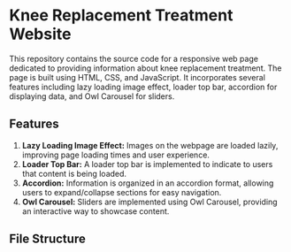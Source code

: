 # Knee Replacement Treatment Website

This repository contains the source code for a responsive web page dedicated to providing information about knee replacement treatment. The page is built using HTML, CSS, and JavaScript. It incorporates several features including lazy loading image effect, loader top bar, accordion for displaying data, and Owl Carousel for sliders.

## Features

1. **Lazy Loading Image Effect:** Images on the webpage are loaded lazily, improving page loading times and user experience.
2. **Loader Top Bar:** A loader top bar is implemented to indicate to users that content is being loaded.
3. **Accordion:** Information is organized in an accordion format, allowing users to expand/collapse sections for easy navigation.
4. **Owl Carousel:** Sliders are implemented using Owl Carousel, providing an interactive way to showcase content.

## File Structure

